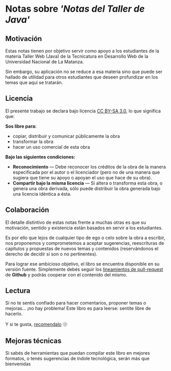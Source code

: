 # Notas sobre *'Notas del Taller de Java'*

## Motivación
Estas notas tienen por objetivo servir como apoyo a los estudiantes de la materia Taller Web (Java) de la Tecnicatura en Desarrollo Web de la Universidad Nacional de La Matanza.

Sin embargo, su aplicación no se reduce a esa materia sino que puede ser hallado de utilidad para otros estudiantes que deseen profundizar en los temas que aquí se tratarán.

## Licencia
El presente trabajo se declara bajo licencia [CC BY-SA 3.0](http://creativecommons.org/licenses/by-sa/3.0/es/), lo que significa que:

**Sos libre para:**

* copiar, distribuir y comunicar públicamente la obra
* transformar la obra
* hacer un uso comercial de esta obra

**Bajo las siguientes condiciones:**

* **Reconocimiento** — Debe reconocer los créditos de la obra de la manera especificada por el autor o el licenciador (pero no de una manera que sugiera que tiene su apoyo o apoyan el uso que hace de su obra).
* **Compartir bajo la misma licencia** — Si altera o transforma esta obra, o genera una obra derivada, sólo puede distribuir la obra generada bajo una licencia idéntica a ésta.

## Colaboración
El detalle distintivo de estas notas frente a muchas otras es que su motivación, sentido y existencia están basados en servir a los estudiantes.

Es por ello que lejos de cualquier tipo de ego o celo sobre la obra a escribir, nos proponemos y comprometemos a aceptar sugerencias, reescrituras de capítulos y propuestas de nuevos temas y contenidos (reservándonos el derecho de decidir si son o no pertinentes).

Para lograr ese ambicioso objetivo, el libro se encuentra disponible  en su versión fuente. Simplemente debés seguir los [lineamientos de pull-request](https://help.github.com/articles/using-pull-requests) de **Github** y podrás cooperar con el contenido del mismo.

## Lectura
Si no te sentís confiado para hacer comentarios, proponer temas o mejoras... ¡no hay problema! Este libro es para leerse: sentite libre de hacerlo.

Y si te gusta, [recomendalo](https://twitter.com/intent/tweet?text=%22Conjuros+modernos%22%2C+un+libro+de+programaci%C3%B3n+abierto+y+colaborativo+para+estudiantes+%2Fcc+%40luke_ar) ㋡

## Mejoras técnicas
Si sabés de herramientas que puedan compilar este libro en mejores formatos, o tenés sugerencias de índole tecnológica, serán más que bienvenidas